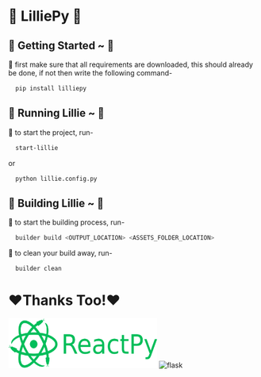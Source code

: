 # 🌺 LilliePy 🌺 #

## 🌷 Getting Started ~ 🌷 ##

🌸 first make sure that all requirements are downloaded, this should already be done, if not then write the following command-
```bash
  pip install lilliepy
```

## 🌷 Running Lillie ~ 🌷 ##

🌸 to start the project, run-
```bash
  start-lillie
```
or
```bash
  python lillie.config.py
```

## 🌷 Building Lillie ~ 🌷 ##

🌸 to start the building process, run-
```bash
  builder build <OUTPUT_LOCATION> <ASSETS_FOLDER_LOCATION>
```
🌸 to clean your build away, run-
```bash
  builder clean
```

# ❤️Thanks Too!❤️ #

<img src="https://raw.githubusercontent.com/reactive-python/reactpy/refs/heads/main/branding/png/reactpy-logo-landscape.png" alt="reactpy" width="300px" height="100px"/>
<img src="https://miro.medium.com/v2/resize:fit:618/0*FBXoiXHbZe5ssPho.png" alt="flask" width="300px" height="100px"/>